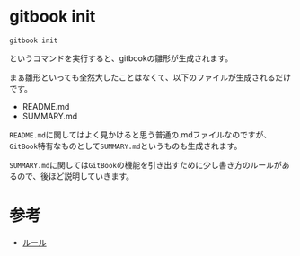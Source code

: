 # gitbook init

```
gitbook init
```

というコマンドを実行すると、gitbookの雛形が生成されます。

まぁ雛形といっても全然大したことはなくて、以下のファイルが生成されるだけです。

* README.md
* SUMMARY.md

`README.md`に関してはよく見かけると思う普通の.mdファイルなのですが、`GitBook`特有なものとして`SUMMARY.md`というものも生成されます。

`SUMMARY.md`に関しては`GitBook`の機能を引き出すために少し書き方のルールがあるので、後ほど説明していきます。

# 参考

* [ルール](../rule.md)
